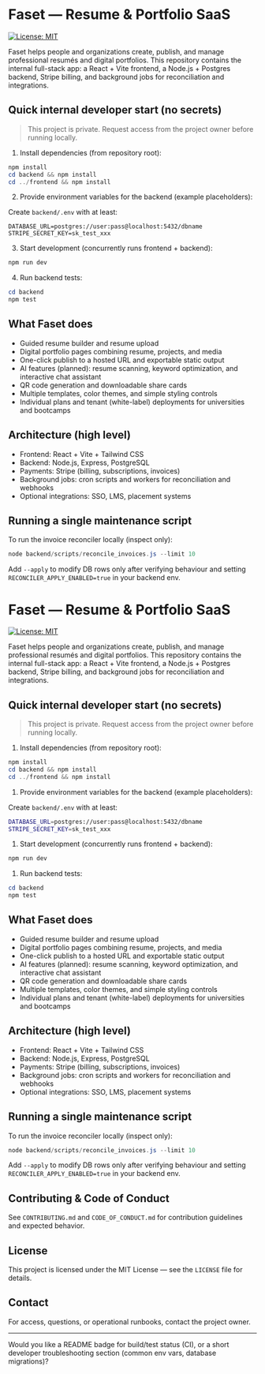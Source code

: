 # Faset — Resume & Portfolio SaaS

[![License: MIT](https://img.shields.io/badge/license-MIT-yellow.svg)](./LICENSE)

Faset helps people and organizations create, publish, and manage professional resumés and digital portfolios. This repository contains the internal full-stack app: a React + Vite frontend, a Node.js + Postgres backend, Stripe billing, and background jobs for reconciliation and integrations.

## Quick internal developer start (no secrets)

> This project is private. Request access from the project owner before running locally.

1. Install dependencies (from repository root):

```powershell
npm install
cd backend && npm install
cd ../frontend && npm install
```

2. Provide environment variables for the backend (example placeholders):

Create `backend/.env` with at least:

```
DATABASE_URL=postgres://user:pass@localhost:5432/dbname
STRIPE_SECRET_KEY=sk_test_xxx
```

3. Start development (concurrently runs frontend + backend):

```powershell
npm run dev
```

4. Run backend tests:

```powershell
cd backend
npm test
```

## What Faset does

- Guided resume builder and resume upload
- Digital portfolio pages combining resume, projects, and media
- One-click publish to a hosted URL and exportable static output
- AI features (planned): resume scanning, keyword optimization, and interactive chat assistant
- QR code generation and downloadable share cards
- Multiple templates, color themes, and simple styling controls
- Individual plans and tenant (white-label) deployments for universities and bootcamps

## Architecture (high level)

- Frontend: React + Vite + Tailwind CSS
- Backend: Node.js, Express, PostgreSQL
- Payments: Stripe (billing, subscriptions, invoices)
- Background jobs: cron scripts and workers for reconciliation and webhooks
- Optional integrations: SSO, LMS, placement systems

## Running a single maintenance script

To run the invoice reconciler locally (inspect only):

```powershell
node backend/scripts/reconcile_invoices.js --limit 10
```

Add `--apply` to modify DB rows only after verifying behaviour and setting `RECONCILER_APPLY_ENABLED=true` in your backend env.

# Faset — Resume & Portfolio SaaS

[![License: MIT](https://img.shields.io/badge/license-MIT-yellow.svg)](./LICENSE)

Faset helps people and organizations create, publish, and manage professional resumés and digital portfolios. This repository contains the internal full-stack app: a React + Vite frontend, a Node.js + Postgres backend, Stripe billing, and background jobs for reconciliation and integrations.

## Quick internal developer start (no secrets)

> This project is private. Request access from the project owner before running locally.

1. Install dependencies (from repository root):

```powershell
npm install
cd backend && npm install
cd ../frontend && npm install
```

1. Provide environment variables for the backend (example placeholders):

Create `backend/.env` with at least:

```bash
DATABASE_URL=postgres://user:pass@localhost:5432/dbname
STRIPE_SECRET_KEY=sk_test_xxx
```

1. Start development (concurrently runs frontend + backend):

```powershell
npm run dev
```

1. Run backend tests:

```powershell
cd backend
npm test
```

## What Faset does

- Guided resume builder and resume upload
- Digital portfolio pages combining resume, projects, and media
- One-click publish to a hosted URL and exportable static output
- AI features (planned): resume scanning, keyword optimization, and interactive chat assistant
- QR code generation and downloadable share cards
- Multiple templates, color themes, and simple styling controls
- Individual plans and tenant (white-label) deployments for universities and bootcamps

## Architecture (high level)

- Frontend: React + Vite + Tailwind CSS
- Backend: Node.js, Express, PostgreSQL
- Payments: Stripe (billing, subscriptions, invoices)
- Background jobs: cron scripts and workers for reconciliation and webhooks
- Optional integrations: SSO, LMS, placement systems

## Running a single maintenance script

To run the invoice reconciler locally (inspect only):

```powershell
node backend/scripts/reconcile_invoices.js --limit 10
```

Add `--apply` to modify DB rows only after verifying behaviour and setting `RECONCILER_APPLY_ENABLED=true` in your backend env.

## Contributing & Code of Conduct

See `CONTRIBUTING.md` and `CODE_OF_CONDUCT.md` for contribution guidelines and expected behavior.

## License

This project is licensed under the MIT License — see the `LICENSE` file for details.

## Contact

For access, questions, or operational runbooks, contact the project owner.

---

Would you like a README badge for build/test status (CI), or a short developer troubleshooting section (common env vars, database migrations)?

